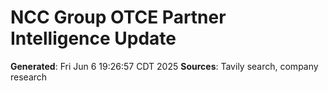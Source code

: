 # NCC Group OTCE Partner Intelligence Update
**Generated**: Fri Jun  6 19:26:57 CDT 2025
**Sources**: Tavily search, company research
